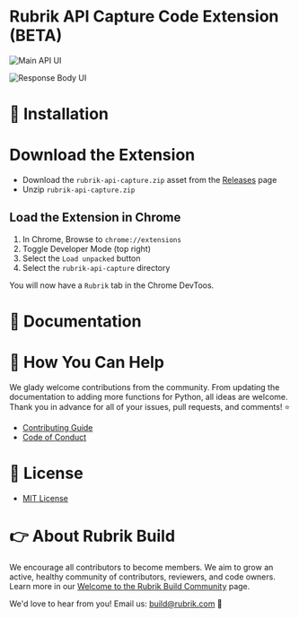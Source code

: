 # Rubrik API Capture Code Extension (BETA)

![Main API UI](https://user-images.githubusercontent.com/8610203/82976605-2527b180-9fa5-11ea-8826-9d5f6ee20315.png)

![Response Body UI](https://user-images.githubusercontent.com/8610203/82976603-248f1b00-9fa5-11ea-9db5-43892426e718.png)



# :hammer: Installation

# Download the Extension 

* Download the `rubrik-api-capture.zip` asset from the [Releases](https://github.com/rubrikinc/api-capture-chrome-extension/releases/latest) page
* Unzip `rubrik-api-capture.zip` 

## Load the Extension in Chrome

1. In Chrome, Browse to `chrome://extensions`
2. Toggle Developer Mode (top right)
3. Select the `Load unpacked` button
4. Select the `rubrik-api-capture` directory 

You will now have a `Rubrik` tab in the Chrome DevToos.

# :blue_book: Documentation



# :muscle: How You Can Help

We glady welcome contributions from the community. From updating the documentation to adding more functions for Python, all ideas are welcome. Thank you in advance for all of your issues, pull requests, and comments! :star:

- [Contributing Guide](CONTRIBUTING.md)
- [Code of Conduct](CODE_OF_CONDUCT.md)

# :pushpin: License

- [MIT License](LICENSE)

# :point_right: About Rubrik Build

We encourage all contributors to become members. We aim to grow an active, healthy community of contributors, reviewers, and code owners. Learn more in our [Welcome to the Rubrik Build Community](https://github.com/rubrikinc/welcome-to-rubrik-build) page.

We'd love to hear from you! Email us: build@rubrik.com :love_letter:
